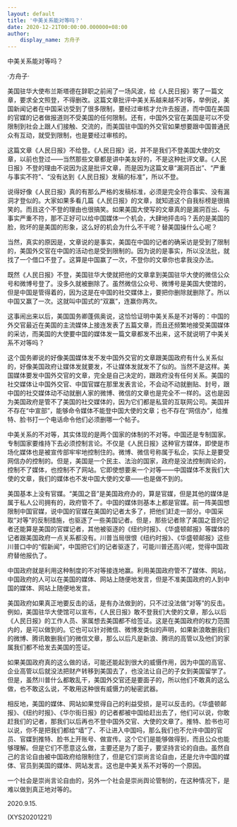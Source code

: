 ```yaml
---
layout: default
title: '中美关系能对等吗？'
date: 2020-12-21T00:00:00.000000+08:00
author:
    display_name: 方舟子
---
```


中美关系能对等吗？

·方舟子·

美国驻华大使布兰斯塔德在辞职之前闹了一场风波，给《人民日报》寄了一篇文章，要求全文照登，不得删改。这篇文章批评中美关系越来越不对等，举例说，美国新闻记者在中国采访受到了很多限制，要经过审核才允许去报道，而中国在美国的官媒的记者做报道则不受美国的任何限制。还有，中国外交官在美国是可以不受限制到社会上跟人们接触、交流的，而美国驻中国的外交官如果想要跟中国普通民众有互动，就受到限制，也是要经过审核的。

这篇文章《人民日报》不给登。《人民日报》说，并不是我们不登美国大使的文章，以前也登过——当然那些文章都是讲中美友好的，不是这种批评文章。《人民日报》不登的理由不说因为这是批评文章，而是因为这篇文章“漏洞百出”、“严重与事实不符”、“没有达到《人民日报》发稿的标准”，所以不登。

说得好像《人民日报》真的有那么严格的发稿标准，必须是完全符合事实、没有漏洞才登似的。大家如果多看几篇《人民日报》的文章，就知道这个自我标榜是很搞笑的。而且这个不登的理由也很搞笑。如果美国大使写的文章真的是漏洞百出、与事实严重不符，那不正好可以给中国媒体一个机会，大肆地抨击吗？丢的是美国的脸，败坏的是美国的形象，这么好的机会为什么不干呢？替美国操什么心呢？

当然，真实的原因是，文章说的是事实，美国在中国的记者的确采访是受到了限制的，美国外交官在中国的活动也是受到限制的。因为说的是事实，所以没法批，就找了一个借口不登了。这算是中国赢了一次，不登你的文章你也拿我没办法。

既然《人民日报》不登，美国驻华大使就把他的文章拿到美国驻华大使的微信公众号和微博号登了。没多久就被删除了。虽然微信公众号、微博号是美国大使馆的，但是中国是管得着的，因为这是在中国的社交媒体上，要把你删除就删除了。所以中国又赢了一次。这就叫中国式的“双赢”，连赢你两次。

这事闹出来以后，美国国务卿蓬佩奥说，这恰恰证明中美关系是不对等的：中国的外交官最近在美国的主流媒体上接连发表了五篇文章，而且还频繁地接受美国媒体的采访，而美国的大使要中国的媒体发一篇文章都发不出来，这不就说明了中美关系不对等吗？

这个国务卿说的好像美国媒体发不发中国外交官的文章跟美国政府有什么关系似的，好像美国政府让媒体发就要发，不让媒体发就发不了似的。当然不是这样。美国媒体要发中国外交官的文章，完全是自己决定的，跟政府没有任何关系。美国的社交媒体让中国外交官、中国官媒在那里发表言论，不会动不动就删贴、封号，跟中国的社交媒体动不动就删人家的微博、微信的文章也是完全不一样的。这也是因为美国政府是管不了美国的社交媒体的，因为它们都是私营的互联网公司。美国并不存在“中宣部”，能够命令媒体不能登中国大使的文章；也不存在“网信办”，给推特、脸书打一个电话命令他们必须删哪一个帖子。

中美关系的不对等，其实体现的是两个国家的体制的不对等。中国还是专制国家。专制国家要维持下去必须控制言论。不仅是《人民日报》这种官方媒体，即使是市场化媒体也是被宣传部牢牢地控制住的。微博、微信号称属于私企，实际上是要受网信办的控制的。但是，美国是一个民主、法治的国家，政府是没法控制舆论的，控制不了媒体，也控制不了网站。它即使想要来一个对等——中国媒体不发我们大使的文章，我们的媒体也不发中国大使的文章——也是做不到的。

美国基本上没有官媒。“美国之音”是美国政府办的，算是官媒，但是其他的媒体是属于私人公司拥有的，政府管不了。中国的媒体则基本上都是官媒。前一阵美国想限制中国官媒，说中国的官媒在美国的记者太多了，把他们赶走一部分。中国采取“对等”的反制措施，也驱逐了一些美国记者。但是，那些记者除了美国之音的记者还能算是美国的官媒记者，其他被驱逐的《纽约时报》、《华盛顿邮报》等媒体的记者跟美国政府一点关系都没有。川普当局很恨《纽约时报》、《华盛顿邮报》这些川普口中的“假新闻”，中国把它们的记者驱逐了，可能川普还高兴呢，觉得中国政府替他报仇了。

中国政府就是利用这种制度的不对等接连地赢。利用美国政府管不了媒体、网站，中国政府的人可以在美国的媒体、网站上随便地发言，但是不准美国政府的人到中国的媒体、网站上随便地发言。

美国政府如果真正地要反击的话，是有办法做到的，只不过没法做“对等”的反击。例如，美国驻华大使馆可以宣布，《人民日报》敢不登我们大使的文章，那么以后《人民日报》的工作人员、家属想去美国都不给签证。这是在美国政府的权力范围内的，是可以做到的。它也可以针对微信、微博发类似的声明，如果新浪敢删我们的微博、腾讯敢删我们的微信文章，那么以后凡是新浪、腾讯的高管以及他们的家属我们都不给发去美国的签证。

如果美国政府真的这么做的话，可能还能起到很大的威慑作用，因为中国的高官、企业高管以后就没法把财产转移到美国去了，也没法让自己的子女到美国留学了。但是，虽然川普什么都敢乱干，美国外交官还是要面子的，所以他们不敢真的这么做，也不敢这么说，不敢用这种很有威慑力的秘密武器。

相反地，美国的媒体、网站如果觉得自己的利益受损，是可以反击的。《华盛顿邮报》、《纽约时报》、《华尔街日报》的记者都被中国给赶出去了，他们可以说，你敢赶我们的记者，那我们以后再也不登中国外交官、大使的文章了。推特、脸书也可以说，你不是把我们都给“墙”了、不让进入中国吗，那么我们也不允许中国的官员、官媒到推特、脸书上开账号、做宣传。这个它们是能够做得到，而且公众也能够理解。但是它们不愿意这么做，主要还是为了面子，要坚持言论的自由。虽然自己的言论自由被中国政府给限制住了，但是它们崇尚言论自由，还是允许中国的媒体、官员到美国的媒体、网站发言。这也是中美关系不对等的一个原因。

一个社会是崇尚言论自由的，另外一个社会是崇尚舆论管制的，在这种情况下，是难以做到真正地对等的。

2020.9.15.

(XYS20201221)

